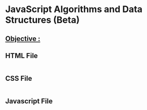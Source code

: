 # JavaScript Algorithms and Data Structures (Beta)


## <ins>Objective :<ins>
### 
### 

## HTML File
```html
```

## CSS File
```css
```

## Javascript File
```js
```